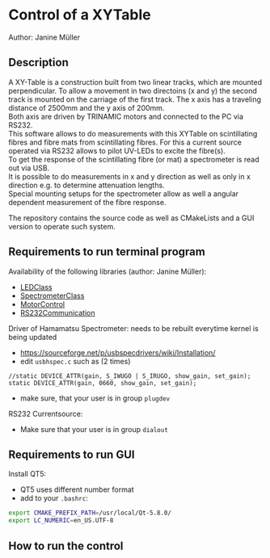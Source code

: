 # Control of a XYTable
 Author: Janine Müller

## Description
A XY-Table is a construction built from two linear tracks, which are mounted perpendicular. To allow a movement in two directoins (x and y) the second track is mounted on the carriage of the first track. The x axis has a traveling distance of 2500mm and the y axis of 200mm.  
Both axis are driven by TRINAMIC motors and connected to the PC via RS232.  
This software allows to do measurements with this XYTable on scintillating fibres and fibre mats from scintillating fibres. For this a current source operated via RS232 allows to pilot UV-LEDs to excite the fibre(s).  
To get the response of the scintillating fibre (or mat) a spectrometer is read out via USB.  
It is possible to do measurements in x and y direction as well as only in x direction e.g. to determine attenuation lengths.  
Special mounting setups for the spectrometer allow as well a angular dependent measurement of the fibre response.

The repository contains the source code as well as CMakeLists and a GUI version to operate such system.

## Requirements to run terminal program

Availability of the following libraries (author: Janine Müller):
* [LEDClass][1]
* [SpectrometerClass][2]
* [MotorControl][3]
* [RS232Communication][4]

Driver of Hamamatsu Spectrometer:
needs to be rebuilt everytime kernel is being updated
* https://sourceforge.net/p/usbspecdrivers/wiki/Installation/
* edit `usbhspec.c` such as (2 times)
```
//static DEVICE_ATTR(gain, S_IWUGO | S_IRUGO, show_gain, set_gain);
static DEVICE_ATTR(gain, 0660, show_gain, set_gain);
```
* make sure, that your user is in group `plugdev`

RS232 Currentsource:
* Make sure that your user is in group `dialout`

## Requirements  to run GUI

Install QT5:
* QT5 uses different number format 
* add to your `.bashrc`:
```bash  
export CMAKE_PREFIX_PATH=/usr/local/Qt-5.8.0/
export LC_NUMERIC=en_US.UTF-8
```

## How to run the control





[1]: https://git.e5.physik.tu-dortmund.de/jmueller/LEDClass
[2]: https://git.e5.physik.tu-dortmund.de/jmueller/SpectrometerClass
[3]: https://git.e5.physik.tu-dortmund.de/jmueller/MotorControl
[4]: https://git.e5.physik.tu-dortmund.de/jmueller/RS232communication
